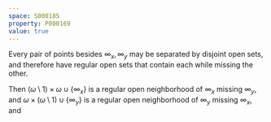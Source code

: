 ```yaml
---
space: S000185
property: P000169
value: true
---
```


Every pair of points besides $\infty_x,\infty_y$ may be separated by disjoint
open sets, and therefore have regular open sets that contain each while missing
the other.

Then $(\omega\setminus 1)\times\omega\cup\{\infty_x\}$ is a regular open
neighborhood of $\infty_x$ missing $\infty_y$, and
$\omega\times(\omega\setminus 1)\cup\{\infty_y\}$ is a regular open
neighborhood of $\infty_y$ missing $\infty_x$, and
